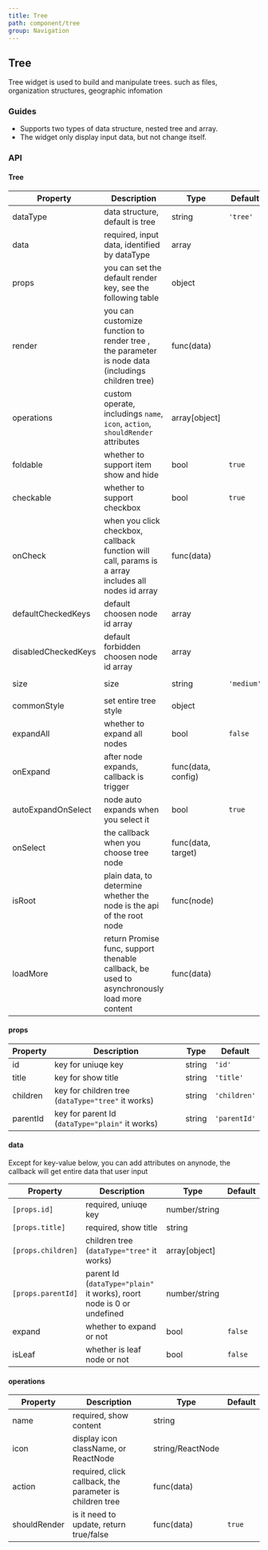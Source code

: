 ```yaml
---
title: Tree
path: component/tree
group: Navigation
---
```


## Tree

Tree widget is used to build and manipulate trees. such as files, organization structures, geographic infomation

### Guides

- Supports two types of data structure, nested tree and array.
- The widget only display input data, but not change itself.


### API


#### Tree

| Property            | Description                                                                                         | Type               | Default    | Alternative          |
| ------------------- | --------------------------------------------------------------------------------------------------  | ------------------ | ---------- | -------------------- |
| dataType            | data structure, default is tree                                                                     | string             | `'tree'`   | `'plain'`            |
| data                | required, input data, identified by dataType                                                        | array              |            |                      |
| props               | you can set the default render key, see the following table                                         | object             |            |                      |
| render              | you can customize function to render tree , the parameter is node data (includings children tree)   | func(data)         |            |                      |
| operations          | custom operate, includings `name`, `icon`, `action`, `shouldRender` attributes                      | array[object]      |            |                      |
| foldable            | whether to support item show and hide                                                               |  bool              | `true`     |                      |
| checkable           | whether to support checkbox                                                                         | bool               | `true`     |                      |
| onCheck             | when you click checkbox, callback function will call, params is a array includes all nodes id array | func(data)         |            |                      |
| defaultCheckedKeys  | default choosen node id array                                                                       | array              |            |                      |
| disabledCheckedKeys | default forbidden choosen node id array                                                             | array              |            |                      |
| size                | size                                                                                                | string             | `'medium'` | `'small'`, `'large'` |
| commonStyle         | set entire tree style                                                                               | object             |            |                      |
| expandAll           | whether to expand all nodes                                                                         | bool               | `false`    |                      |
| onExpand            | after node expands, callback is trigger                                                             | func(data, config) |            |                      |
| autoExpandOnSelect  | node auto expands when you select it                                                                | bool               | `true`     |                      |
| onSelect            | the callback when you choose tree node                                                              | func(data, target) |            |                      |
| isRoot              | plain data, to determine whether the node is the api of the root node                               | func(node)         |            |                      |
| loadMore            | return Promise func, support thenable callback, be used to asynchronously load more content         | func(data)         |            |                      |

#### props

| Property | Description                                                | Type   | Default      |
| -------- | ---------------------------------------------------------- | ------ | ------------ |
| id       | key for uniuqe key                                         | string | `'id'`       |
| title    | key for show title                                         | string | `'title'`    |
| children | key for children tree (`dataType="tree"` it works)         | string | `'children'` |
| parentId | key for parent Id (`dataType="plain"` it works)            | string | `'parentId'` |


#### data

Except for key-value below, you can add attributes on anynode,  the callback will get entire data that user input

| Property           | Description                                                           | Type          | Default |
| ------------------ | --------------------------------------------------------------------- | ------------- | ------- |
| `[props.id]`       | required, uniuqe key                                                  | number/string |         |
| `[props.title]`    | required, show title                                                  | string        |         |
| `[props.children]` | children tree (`dataType="tree"` it works)                            | array[object] |         |
| `[props.parentId]` | parent Id (`dataType="plain"` it works), roort node is 0 or undefined | number/string |         |
| expand             | whether to expand or not                                              | bool          | `false` |
| isLeaf             | whether is leaf node or not                                           | bool          | `false` |

#### operations

| Property     | Description                                                | Type              | Default |
| ------------ | ---------------------------------------------------------- | ----------------- | ------- |
| name         | required, show content                                     | string            |         |
| icon         | display icon className, or ReactNode                       | string/ReactNode  |         |
| action       | required, click callback, the parameter is children tree   | func(data)        |         |
| shouldRender | is it need to update, return true/false                    | func(data)        | `true`  |
